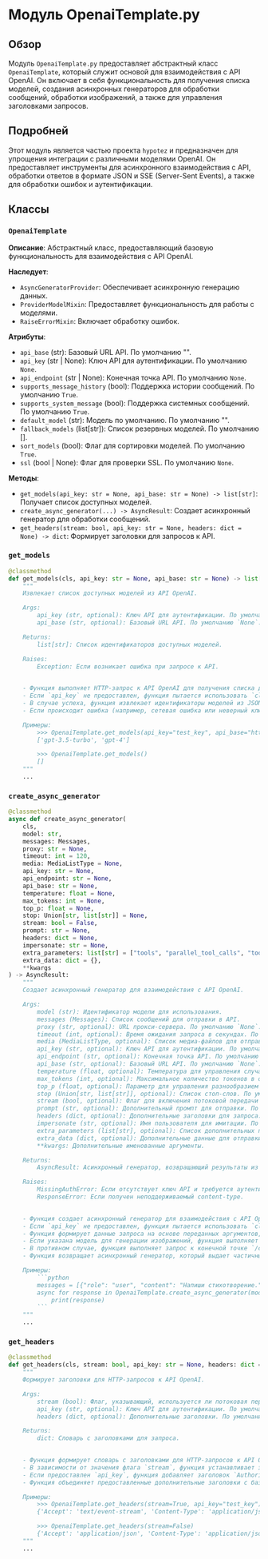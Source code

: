 # Модуль OpenaiTemplate.py

## Обзор

Модуль `OpenaiTemplate.py` предоставляет абстрактный класс `OpenaiTemplate`, который служит основой для взаимодействия с API OpenAI. Он включает в себя функциональность для получения списка моделей, создания асинхронных генераторов для обработки сообщений, обработки изображений, а также для управления заголовками запросов.

## Подробней

Этот модуль является частью проекта `hypotez` и предназначен для упрощения интеграции с различными моделями OpenAI. Он предоставляет инструменты для асинхронного взаимодействия с API, обработки ответов в формате JSON и SSE (Server-Sent Events), а также для обработки ошибок и аутентификации.

## Классы

### `OpenaiTemplate`

**Описание**:
Абстрактный класс, предоставляющий базовую функциональность для взаимодействия с API OpenAI.

**Наследует**:
- `AsyncGeneratorProvider`: Обеспечивает асинхронную генерацию данных.
- `ProviderModelMixin`: Предоставляет функциональность для работы с моделями.
- `RaiseErrorMixin`: Включает обработку ошибок.

**Атрибуты**:
- `api_base` (str): Базовый URL API. По умолчанию "".
- `api_key` (str | None): Ключ API для аутентификации. По умолчанию `None`.
- `api_endpoint` (str | None): Конечная точка API. По умолчанию `None`.
- `supports_message_history` (bool): Поддержка истории сообщений. По умолчанию `True`.
- `supports_system_message` (bool): Поддержка системных сообщений. По умолчанию `True`.
- `default_model` (str): Модель по умолчанию. По умолчанию "".
- `fallback_models` (list[str]): Список резервных моделей. По умолчанию [].
- `sort_models` (bool): Флаг для сортировки моделей. По умолчанию `True`.
- `ssl` (bool | None): Флаг для проверки SSL. По умолчанию `None`.

**Методы**:
- `get_models(api_key: str = None, api_base: str = None) -> list[str]`: Получает список доступных моделей.
- `create_async_generator(...) -> AsyncResult`: Создает асинхронный генератор для обработки сообщений.
- `get_headers(stream: bool, api_key: str = None, headers: dict = None) -> dict`: Формирует заголовки для запросов к API.

### `get_models`

```python
@classmethod
def get_models(cls, api_key: str = None, api_base: str = None) -> list[str]:
    """
    Извлекает список доступных моделей из API OpenAI.

    Args:
        api_key (str, optional): Ключ API для аутентификации. По умолчанию `None`.
        api_base (str, optional): Базовый URL API. По умолчанию `None`.

    Returns:
        list[str]: Список идентификаторов доступных моделей.

    Raises:
        Exception: Если возникает ошибка при запросе к API.

    
    - Функция выполняет HTTP-запрос к API OpenAI для получения списка доступных моделей.
    - Если `api_key` не предоставлен, функция пытается использовать `cls.api_key`.
    - В случае успеха, функция извлекает идентификаторы моделей из JSON-ответа и возвращает их в виде списка.
    - Если происходит ошибка (например, сетевая ошибка или неверный ключ API), функция логирует ошибку и возвращает список резервных моделей `cls.fallback_models`.

    Примеры:
        >>> OpenaiTemplate.get_models(api_key="test_key", api_base="https://api.openai.com/v1")
        ['gpt-3.5-turbo', 'gpt-4']

        >>> OpenaiTemplate.get_models()
        []
    """
    ...
```

### `create_async_generator`

```python
@classmethod
async def create_async_generator(
    cls,
    model: str,
    messages: Messages,
    proxy: str = None,
    timeout: int = 120,
    media: MediaListType = None,
    api_key: str = None,
    api_endpoint: str = None,
    api_base: str = None,
    temperature: float = None,
    max_tokens: int = None,
    top_p: float = None,
    stop: Union[str, list[str]] = None,
    stream: bool = False,
    prompt: str = None,
    headers: dict = None,
    impersonate: str = None,
    extra_parameters: list[str] = ["tools", "parallel_tool_calls", "tool_choice", "reasoning_effort", "logit_bias", "modalities", "audio"],
    extra_data: dict = {},
    **kwargs
) -> AsyncResult:
    """
    Создает асинхронный генератор для взаимодействия с API OpenAI.

    Args:
        model (str): Идентификатор модели для использования.
        messages (Messages): Список сообщений для отправки в API.
        proxy (str, optional): URL прокси-сервера. По умолчанию `None`.
        timeout (int, optional): Время ожидания запроса в секундах. По умолчанию 120.
        media (MediaListType, optional): Список медиа-файлов для отправки. По умолчанию `None`.
        api_key (str, optional): Ключ API для аутентификации. По умолчанию `None`.
        api_endpoint (str, optional): Конечная точка API. По умолчанию `None`.
        api_base (str, optional): Базовый URL API. По умолчанию `None`.
        temperature (float, optional): Температура для управления случайностью генерации. По умолчанию `None`.
        max_tokens (int, optional): Максимальное количество токенов в ответе. По умолчанию `None`.
        top_p (float, optional): Параметр для управления разнообразием токенов. По умолчанию `None`.
        stop (Union[str, list[str]], optional): Список стоп-слов. По умолчанию `None`.
        stream (bool, optional): Флаг для включения потоковой передачи данных. По умолчанию `False`.
        prompt (str, optional): Дополнительный промпт для отправки. По умолчанию `None`.
        headers (dict, optional): Дополнительные заголовки для запроса. По умолчанию `None`.
        impersonate (str, optional): Имя пользователя для имитации. По умолчанию `None`.
        extra_parameters (list[str], optional): Список дополнительных параметров для передачи в API. По умолчанию `["tools", "parallel_tool_calls", "tool_choice", "reasoning_effort", "logit_bias", "modalities", "audio"]`.
        extra_data (dict, optional): Дополнительные данные для отправки в API. По умолчанию `{}`.
        **kwargs: Дополнительные именованные аргументы.

    Returns:
        AsyncResult: Асинхронный генератор, возвращающий результаты из API.

    Raises:
        MissingAuthError: Если отсутствует ключ API и требуется аутентификация.
        ResponseError: Если получен неподдерживаемый content-type.

    
    - Функция создает асинхронный генератор для взаимодействия с API OpenAI.
    - Если `api_key` не предоставлен, функция пытается использовать `cls.api_key`.
    - Функция формирует данные запроса на основе переданных аргументов, включая сообщения, параметры модели и дополнительные параметры.
    - Если указана модель для генерации изображений, функция выполняет запрос к конечной точке `/images/generations` и возвращает URL-адреса сгенерированных изображений.
    - В противном случае, функция выполняет запрос к конечной точке `/chat/completions` и обрабатывает ответы в формате JSON или SSE (Server-Sent Events).
    - Функция возвращает асинхронный генератор, который выдает частичные результаты по мере их получения из API.

    Примеры:
        ```python
        messages = [{"role": "user", "content": "Напиши стихотворение."}]
        async for response in OpenaiTemplate.create_async_generator(model="gpt-3.5-turbo", messages=messages):
            print(response)
        ```
    """
    ...
```

### `get_headers`

```python
@classmethod
def get_headers(cls, stream: bool, api_key: str = None, headers: dict = None) -> dict:
    """
    Формирует заголовки для HTTP-запросов к API OpenAI.

    Args:
        stream (bool): Флаг, указывающий, используется ли потоковая передача данных.
        api_key (str, optional): Ключ API для аутентификации. По умолчанию `None`.
        headers (dict, optional): Дополнительные заголовки. По умолчанию `None`.

    Returns:
        dict: Словарь с заголовками для запроса.

    
    - Функция формирует словарь с заголовками для HTTP-запросов к API OpenAI.
    - В зависимости от значения флага `stream`, функция устанавливает заголовок `Accept` в `text/event-stream` или `application/json`.
    - Если предоставлен `api_key`, функция добавляет заголовок `Authorization` с ключом API.
    - Функция объединяет предоставленные дополнительные заголовки с базовыми заголовками и возвращает результирующий словарь.

    Примеры:
        >>> OpenaiTemplate.get_headers(stream=True, api_key="test_key")
        {'Accept': 'text/event-stream', 'Content-Type': 'application/json', 'Authorization': 'Bearer test_key'}

        >>> OpenaiTemplate.get_headers(stream=False)
        {'Accept': 'application/json', 'Content-Type': 'application/json'}
    """
    ...